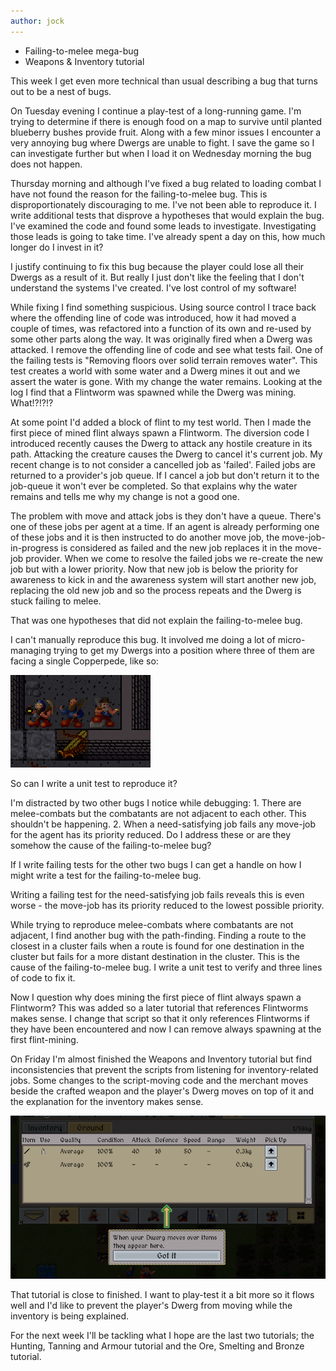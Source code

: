 ```yaml
---
author: jock
---
```

* Failing-to-melee mega-bug
* Weapons & Inventory tutorial

This week I get even more technical than usual describing a bug that turns out to be a nest of bugs.

On Tuesday evening I continue a play-test of a long-running game. I'm trying to determine if there is enough food on a map to survive until planted blueberry bushes provide fruit. Along with a few minor issues I encounter a very annoying bug where Dwergs are unable to fight. I save the game so I can investigate further but when I load it on Wednesday morning the bug does not happen.

Thursday morning and although I've fixed a bug related to loading combat I have not found the reason for the failing-to-melee bug. This is disproportionately discouraging to me. I've not been able to reproduce it. I write additional tests that disprove a hypotheses that would explain the bug. I've examined the code and found some leads to investigate. Investigating those leads is going to take time. I've already spent a day on this, how much longer do I invest in it?

I justify continuing to fix this bug because the player could lose all their Dwergs as a result of it. But really I just don't like the feeling that I don't understand the systems I've created. I've lost control of my software!

While fixing I find something suspicious. Using source control I trace back where the offending line of code was introduced, how it had moved a couple of times, was refactored into a function of its own and re-used by some other parts along the way. It was originally fired when a Dwerg was attacked. I remove the offending line of code and see what tests fail. One of the failing tests is "Removing floors over solid terrain removes water". This test creates a world with some water and a Dwerg mines it out and we assert the water is gone. With my change the water remains. Looking at the log I find that a Flintworm was spawned while the Dwerg was mining. What!?!?!?

At some point I'd added a block of flint to my test world. Then I made the first piece of mined flint always spawn a Flintworm. The diversion code I introduced recently causes the Dwerg to attack any hostile creature in its path. Attacking the creature causes the Dwerg to cancel it's current job. My recent change is to not consider a cancelled job as 'failed'. Failed jobs are returned to a provider's job queue. If I cancel a job but don't return it to the job-queue it won't ever be completed. So that explains why the water remains and tells me why my change is not a good one.

The problem with move and attack jobs is they don't have a queue. There's one of these jobs per agent at a time. If an agent is already performing one of these jobs and it is then instructed to do another move job, the move-job-in-progress is considered as failed and the new job replaces it in the move-job provider. When we come to resolve the failed jobs we re-create the new job but with a lower priority. Now that new job is below the priority for awareness to kick in and the awareness system will start another new job, replacing the old new job and so the process repeats and the Dwerg is stuck failing to melee.

That was one hypotheses that did not explain the failing-to-melee bug.

I can't manually reproduce this bug. It involved me doing a lot of micro-managing trying to get my Dwergs into a position where three of them are facing a single Copperpede, like so:

![Defensive Strategy](/assets/img/DefensiveStrategy.png)
 
So can I write a unit test to reproduce it?

I'm distracted by two other bugs I notice while debugging: 1. There are melee-combats but the combatants are not adjacent to each other. This shouldn't be happening. 2. When a need-satisfying job fails any move-job for the agent has its priority reduced. Do I address these or are they somehow the cause of the failing-to-melee bug?

If I write failing tests for the other two bugs I can get a handle on how I might write a test for the failing-to-melee bug.

Writing a failing test for the need-satisfying job fails reveals this is even worse - the move-job has its priority reduced to the lowest possible priority.

While trying to reproduce melee-combats where combatants are not adjacent, I find another bug with the path-finding. Finding a route to the closest in a cluster fails when a route is found for one destination in the cluster but fails for a more distant destination in the cluster. This is the cause of the failing-to-melee bug. I write a unit test to verify and three lines of code to fix it.

Now I question why does mining the first piece of flint always spawn a Flintworm? This was added so a later tutorial that references Flintworms makes sense. I change that script so that it only references Flintworms if they have been encountered and now I can remove always spawning at the first flint-mining.

On Friday I'm almost finished the Weapons and Inventory tutorial but find inconsistencies that prevent the scripts from listening for inventory-related jobs. Some changes to the script-moving code and the merchant moves beside the crafted weapon and the player's Dwerg moves on top of it and the explanation for the inventory makes sense.

![Ground Inventory](/assets/img/GroundInventory.png)
 
That tutorial is close to finished. I want to play-test it a bit more so it flows well and I'd like to prevent the player's Dwerg from moving while the inventory is being explained.

For the next week I'll be tackling what I hope are the last two tutorials; the Hunting, Tanning and Armour tutorial and the Ore, Smelting and Bronze tutorial.
